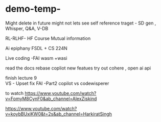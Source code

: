 # demo-temp-
Might delete in future might not lets see
self reference
traget - SD gen , Whisper, Q&A, V-DB

RL-RLHF- HF Course 
Mutual information

Ai epiphany
FSDL + CS 224N

Live coding -FAI
 wasm +wasi

read the docs
rebase
copliot new featues
try out
cohere , open ai api

finish lecture 9  
VS - Upset fix
FAI -Part2
copilot vs codewisperer

to watch
https://www.youtube.com/watch?v=FomyM8CynF0&ab_channel=AlexZiskind

https://www.youtube.com/watch?v=koybBUxiKW0&t=2s&ab_channel=HarkiratSingh




